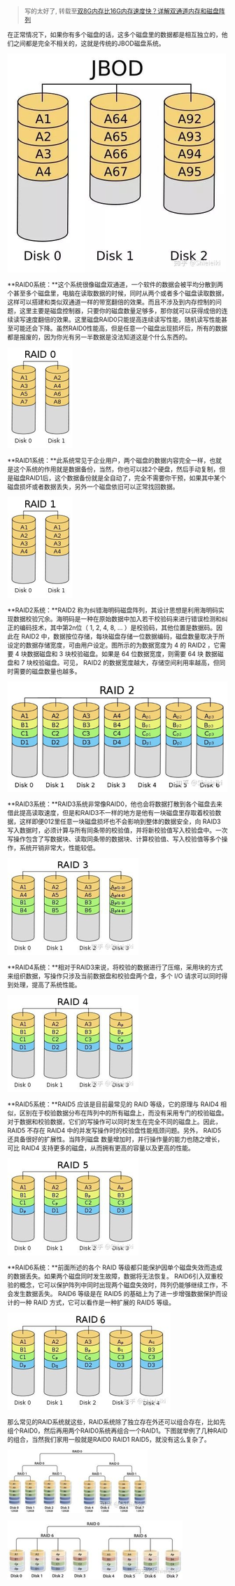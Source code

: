 > 写的太好了, 转载至[双8G内存比16G内存速度快？详解双通道内存和磁盘阵列](https://zhuanlan.zhihu.com/p/51371002)

在正常情况下，如果你有多个磁盘的话，这多个磁盘里的数据都是相互独立的，他们之间都是完全不相关的，这就是传统的JBOD磁盘系统。

![img](.%E7%A3%81%E7%9B%98%E9%98%B5%E5%88%97/v2-cec6c4a789fa3ea789866c0949ee0f6c_hd.jpg)

**RAID0系统：**这个系统很像磁盘双通道，一个软件的数据会被平均分散到两个甚至多个磁盘里，电脑在读取数据的时候，同时从两个或者多个磁盘读取数据，这样可以搭建和类似双通道一样的带宽翻倍的效果。而且不涉及到内存控制的问题，这里主要是磁盘控制器，只要你的磁盘数量足够多，那你就可以获得成倍的连续读写速度翻倍的效果。这里磁盘RAID0只能提高连续读写性能，随机读写性能甚至可能还会下降。虽然RAID0性能高，但是任意一个磁盘出现损坏后，所有的数据都是报废的，因为你光有另一半数据是没法知道这是个什么东西的。

![img](.%E7%A3%81%E7%9B%98%E9%98%B5%E5%88%97/v2-4857dc3f33ffe7ecb89b1178577f39f7_hd.jpg)

**RAID1系统：**此系统常见于企业用户，两个磁盘的数据内容完全一样，也就是这个系统的作用就是数据备份，当然，你也可以挂2个硬盘，然后手动复制，但是磁盘RAID1后，这个数据备份就是全自动了，完全不需要你干预，如果其中某个磁盘损坏或者数据丢失，另外一个磁盘依旧可以正常找回数据。

![img](.%E7%A3%81%E7%9B%98%E9%98%B5%E5%88%97/v2-68a5a5ce73dbd995f54a8f20cfb6184c_hd.jpg)

**RAID2系统：**RAID2  称为纠错海明码磁盘阵列，其设计思想是利用海明码实现数据校验冗余。海明码是一种在原始数据中加入若干校验码来进行错误检测和纠正的编码技术，其中第2n位（ 1, 2, 4, 8, … ）是校验码，其他位置是数据码。因此在 RAID2  中，数据按位存储，每块磁盘存储一位数据编码，磁盘数量取决于所设定的数据存储宽度，可由用户设定。图所示的为数据宽度为 4 的 RAID2 ，它需要 4 块数据磁盘和 3 块校验磁盘。如果是 64 位数据宽度，则需要 64 块 数据磁盘和 7 块校验磁盘。可见， RAID2  的数据宽度越大，存储空间利用率越高，但同时需要的磁盘数量也越多。

![img](.%E7%A3%81%E7%9B%98%E9%98%B5%E5%88%97/v2-4cb641e58960cdda1e1acbf611dc2704_hd.jpg)

**RAID3系统：**RAID3系统非常像RAID0，他也会将数据打散到各个磁盘去来借此提高读取速度，但是和RAID3不一样的地方是他有一块磁盘里存取着校验数据，这样即便012里任意一块磁盘损坏也不会影响到整体的数据安全，向 RAID3  写入数据时，必须计算与所有同条带的校验值，并将新校验值写入校验盘中。一次写操作包含了写数据块、读取同条带的数据块、计算校验值、写入校验值等多个操作，系统开销非常大，性能较低。

![img](.%E7%A3%81%E7%9B%98%E9%98%B5%E5%88%97/v2-5e3897a9919550fb724250de3e9bea2e_hd.jpg)

**RAID4系统：**相对于RAID3来说，将校验的数据进行了压缩，采用块的方式来组织数据，写操作只涉及当前数据盘和校验盘两个盘，多个 I/O 请求可以同时得到处理，提高了系统性能。

![img](.%E7%A3%81%E7%9B%98%E9%98%B5%E5%88%97/v2-df10a6e853a55dc20712a0f5639b0b67_hd.jpg)

**RAID5系统：**RAID5 应该是目前最常见的 RAID 等级，它的原理与 RAID4  相似，区别在于校验数据分布在阵列中的所有磁盘上，而没有采用专门的校验磁盘。对于数据和校验数据，它们的写操作可以同时发生在完全不同的磁盘上。因此， RAID5 不存在 RAID4 中的并发写操作时的校验盘性能瓶颈问题。另外， RAID5 还具备很好的扩展性。当阵列磁盘  数量增加时，并行操作量的能力也随之增长，可比 RAID4 支持更多的磁盘，从而拥有更高的容量以及更高的性能。

![img](.%E7%A3%81%E7%9B%98%E9%98%B5%E5%88%97/v2-b646c5870f6c0d5943af8c75cffd272f_hd.jpg)

**RAID6系统：**前面所述的各个 RAID 等级都只能保护因单个磁盘失效而造成的数据丢失。如果两个磁盘同时发生故障，数据将无法恢复。  RAID6引入双重校验的概念，它可以保护阵列中同时出现两个磁盘失效时，阵列仍能够继续工作，不会发生数据丢失。 RAID6 等级是在 RAID5  的基础上为了进一步增强数据保护而设计的一种 RAID 方式，它可以看作是一种扩展的 RAID5 等级。

![img](.%E7%A3%81%E7%9B%98%E9%98%B5%E5%88%97/v2-b2f03cce03bd37901e378f8cbb1cf8b0_hd.jpg)

那么常见的RAID系统就这些，RAID系统除了独立存在外还可以组合存在，比如先组个RAID0，然后再用两个RAID0系统再组合一个RAID1。下图就举例了几种RAID的组合，当然我们家用一般就是RAID0 RAID1 RAID5，就没有这么复杂了。

![img](.%E7%A3%81%E7%9B%98%E9%98%B5%E5%88%97/v2-ba1d56a8e6e359d4e46b0e94a3576be9_hd.jpg)

![img](.%E7%A3%81%E7%9B%98%E9%98%B5%E5%88%97/v2-90217eb688839c54ae8c31eab8583822_hd.jpg)